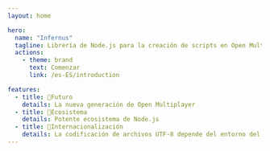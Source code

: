 ```yaml
---
layout: home

hero:
  name: "Infernus"
  tagline: Librería de Node.js para la creación de scripts en Open Multiplayer
  actions:
    - theme: brand
      text: Comenzar
      link: /es-ES/introduction

features:
  - title: 🥳Futuro
    details: La nueva generación de Open Multiplayer
  - title: 🚀Ecosistema
    details: Potente ecosistema de Node.js
  - title: 🎉Internacionalización
    details: La codificación de archivos UTF-8 depende del entorno del cliente del jugador.
---
```

